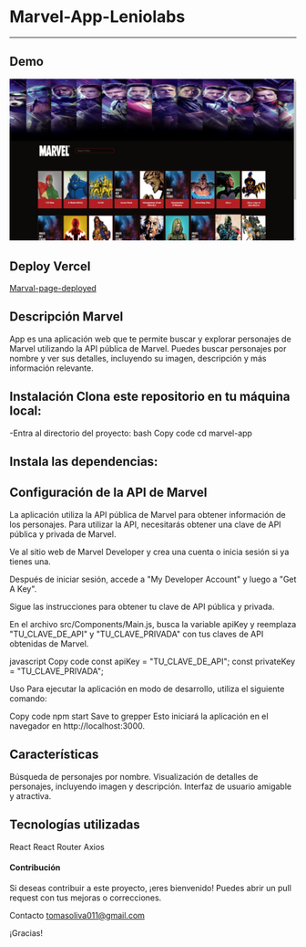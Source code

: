 # Marvel-App-Leniolabs
____________________________________________________________________________________________________________________________________________________

## Demo

![Marvelpage](marvelscreenshotpage.jpeg)






## Deploy Vercel
[Marval-page-deployed](https://app-marvel-react-leniolabs.vercel.app/)



## Descripción Marvel 

App es una aplicación web que te permite buscar y explorar personajes de Marvel utilizando la API pública de Marvel. Puedes buscar personajes por nombre y ver sus detalles, incluyendo su imagen, descripción y más información relevante.



## Instalación Clona este repositorio en tu máquina local: 

-Entra al directorio del proyecto: bash Copy code cd marvel-app 


## Instala las dependencias: 

## Configuración de la API de Marvel 
La aplicación utiliza la API pública de Marvel para obtener información de los personajes. Para utilizar la API, necesitarás obtener una clave de API pública y privada de Marvel.

Ve al sitio web de Marvel Developer y crea una cuenta o inicia sesión si ya tienes una.

Después de iniciar sesión, accede a "My Developer Account" y luego a "Get A Key".

Sigue las instrucciones para obtener tu clave de API pública y privada.

En el archivo src/Components/Main.js, busca la variable apiKey y reemplaza "TU_CLAVE_DE_API" y "TU_CLAVE_PRIVADA" con tus claves de API obtenidas de Marvel.

javascript Copy code const apiKey = "TU_CLAVE_DE_API"; const privateKey = "TU_CLAVE_PRIVADA";

Uso Para ejecutar la aplicación en modo de desarrollo, utiliza el siguiente comando:

Copy code npm start Save to grepper Esto iniciará la aplicación en el navegador en http://localhost:3000.

## Características 

Búsqueda de personajes por nombre. 
Visualización de detalles de personajes, incluyendo imagen y descripción.
Interfaz de usuario amigable y atractiva. 
 
 
## Tecnologías utilizadas 
React 
React Router 
Axios 

#### Contribución 
Si deseas contribuir a este proyecto, ¡eres bienvenido! Puedes abrir un pull request con tus mejoras o correcciones.

Contacto 
tomasoliva011@gmail.com

¡Gracias!
